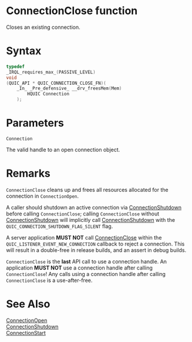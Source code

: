 ConnectionClose function
======

Closes an existing connection.

# Syntax

```C
typedef
_IRQL_requires_max_(PASSIVE_LEVEL)
void
(QUIC_API * QUIC_CONNECTION_CLOSE_FN)(
    _In_ _Pre_defensive_ __drv_freesMem(Mem)
        HQUIC Connection
    );
```

# Parameters

`Connection`

The valid handle to an open connection object.

# Remarks

`ConnectionClose` cleans up and frees all resources allocated for the connection in `ConnectionOpen`.

A caller should shutdown an active connection via [ConnectionShutdown](ConnectionShutdown.md) before calling `ConnectionClose`; calling `ConnectionClose` without [ConnectionShutdown](ConnectionShutdown.md) will implicitly call [ConnectionShutdown](ConnectionShutdown.md) with the `QUIC_CONNECTION_SHUTDOWN_FLAG_SILENT` flag.

A server application **MUST NOT** call [ConnectionClose](ConnectionClose.md) within the `QUIC_LISTENER_EVENT_NEW_CONNECTION` callback to reject a connection. This will result in a double-free in release builds, and an assert in debug builds.

`ConnectionClose` is the **last** API call to use a connection handle. An application **MUST NOT** use a connection handle after calling `ConnectionClose`! Any calls using a connection handle after calling `ConnectionClose` is a use-after-free.

# See Also

[ConnectionOpen](ConnectionOpen.md)<br>
[ConnectionShutdown](ConnectionShutdown.md)<br>
[ConnectionStart](ConnectionStart.md)<br>
